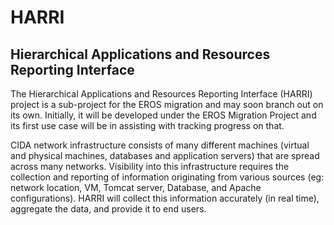 HARRI
=====

Hierarchical Applications and Resources Reporting Interface
-----------------------------------------------------------

The Hierarchical Applications and Resources Reporting Interface (HARRI) project is a sub-project for the EROS migration and may soon branch out on its own. Initially, it will be developed under the EROS Migration Project and its first use case will be in assisting with tracking progress on that.

CIDA network infrastructure consists of many different machines (virtual and physical machines, databases and application servers) that are spread across many networks. Visibility into this infrastructure requires the collection and reporting of information originating from various sources (eg: network location, VM, Tomcat server, Database, and Apache configurations). HARRI will collect this information accurately (in real time), aggregate the data, and provide it to end users.
